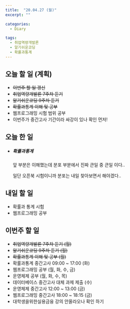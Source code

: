 ```yaml
---
title:  "20.04.27 (월)"
excerpt: ""

categories:
  - Diary

tags:
  - 취업역량개발론
  - 알기쉬운코딩
  - 확률과통계
---
```


## 오늘 할 일 (계획)

- ~~이번주 할 일 갱신~~
- ~~취업역량개발론 7주차 듣기~~
- ~~알기쉬운코딩 9주차 듣기~~
- ~~확률과통계 이해 및 공부~~
- 웹프로그래밍 시험 범위 공부
- 이번주가 중간고사 기간이라 싸강이 있나 확인 먼저!


## 오늘 한 일

- ##### 확률과통계

  앞 부분은 이해했는데 분포 부분에서 진짜 큰일 중 큰일 이다..

  일단 오픈북 시험이니까 분포는 내일 찾아보면서 해야겠다..

  

## 내일 할 일

- 확률과 통계 시험
- 웹프로그래밍 공부


## 이번주 할 일

- ~~취업역량개발론 7주차 듣기 (월)~~
- ~~알기쉬운코딩 9주차 듣기 (월)~~
- ~~확률과통계 이해 및 공부 (월)~~
- 확률과통계 중간고사 09:00 ~ 17:00 (화)
- 웹프로그래밍 공부 (월, 화, 수, 금)
- 운영체제 공부 (월, 화, 수, 목)
- 데이터베이스 중간고사 대체 과제 제출 (수)
- 운영체제 중간고사 12:00 ~ 13:00 (금)
- 웹프로그래밍 중간고사 18:00 ~ 18:15 (금)
- 대학생을위한실용금융 강의 안올라오나 확인 하기